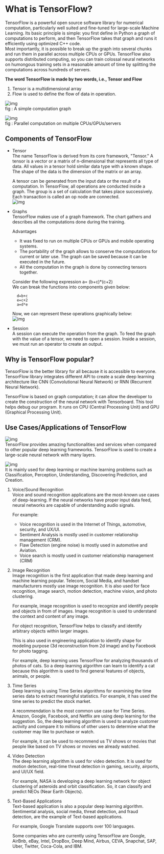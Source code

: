 # What is TensorFlow?
   TensorFlow is a powerful open source software library for numerical computation, particularly well suited and fine-tuned for large-scale Machine Learning. Its basic principle is simple: you first define in Python a graph of computations to perform, and then TensorFlow takes that graph and runs it efficiently using optimized C++ code. \
Most importantly, it is possible to break up the graph into several chunks and run them in parallel across multiple CPUs or GPUs. TensorFlow also supports distributed computing, so you can train colossal neural networks on humongous training sets in a reasonable amount of time by splitting the computations across hundreds of servers.

**The word TensorFlow is made by two words, i.e., Tensor and Flow**
1. Tensor is a multidimensional array
2. Flow is used to define the flow of data in operation.

![img](https://github.com/rjnp2/Data-Science/blob/main/tutorial/7.%20Deep%20Learning/images/tfp1.png) \
fig : A simple computation graph

![img](https://github.com/rjnp2/Data-Science/blob/main/tutorial/7.%20Deep%20Learning/images/tfp2.png) \
fig : Parallel computation on multiple CPUs/GPUs/servers


## Components of TensorFlow
- Tensor \
  The name TensorFlow is derived from its core framework, "Tensor." A tensor is a vector or a matrix of n-dimensional that represents all type of data. All values in a tensor hold similar data type with a known shape. The shape of the data is the dimension of the matrix or an array.

  A tensor can be generated from the input data or the result of a computation. In TensorFlow, all operations are conducted inside a graph. The group is a set of calculation that takes place successively. Each transaction is called an op node are connected. \
  ![img](https://github.com/rjnp2/Data-Science/blob/main/tutorial/7.%20Deep%20Learning/images/tf2.png)

- Graphs \
  TensorFlow makes use of a graph framework. The chart gathers and describes all the computations done during the training.

  Advantages
    - It was fixed to run on multiple CPUs or GPUs and mobile operating systems.
    - The portability of the graph allows to conserve the computations for current or later use. The graph can be saved because it can be executed in the future.
    - All the computation in the graph is done by connecting tensors together.
    
  Consider the following expression a= (b+c)*(c+2) \
  We can break the functions into components given below: 
  
        d=b+c 
        e=c+2 
        a=d*e

  Now, we can represent these operations graphically below: \
  ![img](https://github.com/rjnp2/Data-Science/blob/main/tutorial/7.%20Deep%20Learning/images/tf3.png)

- Session \
  A session can execute the operation from the graph. To feed the graph with the value of a tensor, we need to open a session. Inside a session, we must run an operator to create an output.

## Why is TensorFlow popular?
  TensorFlow is the better library for all because it is accessible to everyone. TensorFlow library integrates different API to create a scale deep learning architecture like CNN (Convolutional Neural Network) or RNN (Recurrent Neural Network).

  TensorFlow is based on graph computation; it can allow the developer to create the construction of the neural network with Tensorboard. This tool helps debug our program. It runs on CPU (Central Processing Unit) and GPU (Graphical Processing Unit).

## Use Cases/Applications of TensorFlow
  ![img](https://github.com/rjnp2/Data-Science/blob/main/tutorial/7.%20Deep%20Learning%20using%20TensorFlow/images/tf4.png) \
  TensorFlow provides amazing functionalities and services when compared to other popular deep learning frameworks. TensorFlow is used to create a large-scale neural network with many layers.

  ![img](https://github.com/rjnp2/Data-Science/blob/main/tutorial/7.%20Deep%20Learning%20using%20TensorFlow/images/tf5.png) \
  It is mainly used for deep learning or machine learning problems such as Classification, Perception, Understanding, Discovering Prediction, and Creation.

1. Voice/Sound Recognition \
    Voice and sound recognition applications are the most-known use cases of deep-learning. If the neural networks have proper input data feed, neural networks are capable of understanding audio signals.

    For example: 
      - Voice recognition is used in the Internet of Things, automotive, security, and UX/UI. 
      - Sentiment Analysis is mostly used in customer relationship management (CRM). 
      - Flaw Detection (engine noise) is mostly used in automotive and Aviation. 
      - Voice search is mostly used in customer relationship management (CRM)

2. Image Recognition \
    Image recognition is the first application that made deep learning and machine learning popular. Telecom, Social Media, and handset manufacturers mostly use image recognition. It is also used for face recognition, image search, motion detection, machine vision, and photo clustering.

    For example, image recognition is used to recognize and identify people and objects in from of images. Image recognition is used to understand the context and content of any image. 
    
    For object recognition, TensorFlow helps to classify and identify arbitrary objects within larger images. 
    
    This is also used in engineering application to identify shape for modeling purpose (3d reconstruction from 2d image) and by Facebook for photo tagging. 
    
    For example, deep learning uses TensorFlow for analyzing thousands of photos of cats. So a deep learning algorithm can learn to identify a cat because this algorithm is used to find general features of objects, animals, or people.

3. Time Series \
    Deep learning is using Time Series algorithms for examining the time series data to extract meaningful statistics. For example, it has used the time series to predict the stock market.

    A recommendation is the most common use case for Time Series. Amazon, Google, Facebook, and Netflix are using deep learning for the suggestion. So, the deep learning algorithm is used to analyze customer activity and compare it to millions of other users to determine what the customer may like to purchase or watch.

    For example, it can be used to recommend us TV shows or movies that people like based on TV shows or movies we already watched.

4. Video Detection \
    The deep learning algorithm is used for video detection. It is used for motion detection, real-time threat detection in gaming, security, airports, and UI/UX field.

    For example, NASA is developing a deep learning network for object clustering of asteroids and orbit classification. So, it can classify and predict NEOs (Near Earth Objects).

5. Text-Based Applications \
    Text-based application is also a popular deep learning algorithm. Sentimental analysis, social media, threat detection, and fraud detection, are the example of Text-based applications.

    For example, Google Translate supports over 100 languages.

    Some companies who are currently using TensorFlow are Google, AirBnb, eBay, Intel, DropBox, Deep Mind, Airbus, CEVA, Snapchat, SAP, Uber, Twitter, Coca-Cola, and IBM.

